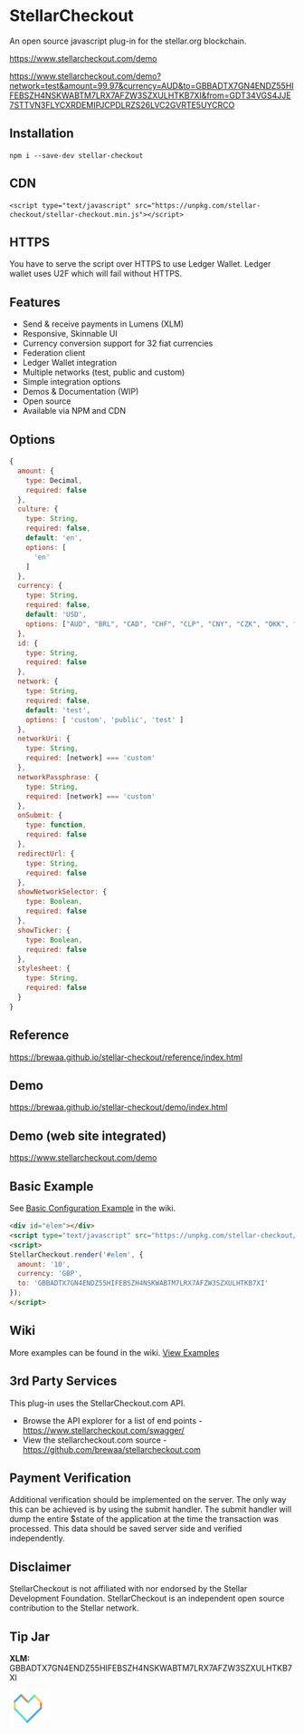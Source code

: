# StellarCheckout

An open source javascript plug-in for the stellar.org blockchain.

https://www.stellarcheckout.com/demo

https://www.stellarcheckout.com/demo?network=test&amount=99.97&currency=AUD&to=GBBADTX7GN4ENDZ55HIFEBSZH4NSKWABTM7LRX7AFZW3SZXULHTKB7XI&from=GDT34VGS4JJE7STTVN3FLYCXRDEMIPJCPDLRZS26LVC2GVRTE5UYCRCO

## Installation

```
npm i --save-dev stellar-checkout
```

## CDN
```
<script type="text/javascript" src="https://unpkg.com/stellar-checkout/stellar-checkout.min.js"></script>
```

## HTTPS
You have to serve the script over HTTPS to use Ledger Wallet. Ledger wallet uses U2F which will fail without HTTPS.

## Features
- Send & receive payments in Lumens (XLM)
- Responsive, Skinnable UI
- Currency conversion support for 32 fiat currencies
- Federation client
- Ledger Wallet integration
- Multiple networks (test, public and custom)
- Simple integration options
- Demos & Documentation (WIP)
- Open source
- Available via NPM and CDN

## Options

```javascript
{
  amount: {
    type: Decimal,
    required: false
  },
  culture: {
    type: String,
    required: false,
    default: 'en',
    options: [
      'en'
    ]
  }, 
  currency: {
    type: String,
    required: false,
    default: 'USD',
    options: ["AUD", "BRL", "CAD", "CHF", "CLP", "CNY", "CZK", "DKK", "EUR", "GBP", "HKD", "HUF", "IDR", "ILS", "INR", "JPY", "KRW", "MXN", "MYR", "NOK", "NZD", "PHP", "PKR", "PLN", "RUB", "SEK", "SGD", "THB", "TRY", "TWD", "ZAR"]
  },
  id: {
    type: String,
    required: false
  },
  network: {
    type: String,
    required: false,
    default: 'test',
    options: [ 'custom', 'public', 'test' ]
  },
  networkUri: {
    type: String,
    required: [network] === 'custom'
  },
  networkPassphrase: {
    type: String,
    required: [network] === 'custom'
  },
  onSubmit: {
    type: function,
    required: false
  },
  redirectUrl: {
    type: String,
    required: false
  },
  showNetworkSelector: {
    type: Boolean,
    required: false
  },
  showTicker: {
    type: Boolean,
    required: false
  },
  stylesheet: {
    type: String,
    required: false
  }
}
```

## Reference

https://brewaa.github.io/stellar-checkout/reference/index.html

## Demo
https://brewaa.github.io/stellar-checkout/demo/index.html

## Demo (web site integrated)
https://www.stellarcheckout.com/demo

## Basic Example
See [Basic Configuration Example](https://github.com/brewaa/stellar-checkout/wiki/Basic-Configuration-Example) in the wiki.

```html
<div id="elem"></div>
<script type="text/javascript" src="https://unpkg.com/stellar-checkout/stellar-checkout.min.js"></script>
<script>
StellarCheckout.render('#elem', {
  amount: '10',
  currency: 'GBP',
  to: 'GBBADTX7GN4ENDZ55HIFEBSZH4NSKWABTM7LRX7AFZW3SZXULHTKB7XI'
});
</script>
```

## Wiki

More examples can be found in the wiki. [View Examples](https://github.com/brewaa/stellar-checkout/wiki/Examples)

## 3rd Party Services

This plug-in uses the StellarCheckout.com API.

- Browse the API explorer for a list of end points - https://www.stellarcheckout.com/swagger/
- View the stellarcheckout.com source - https://github.com/brewaa/stellarcheckout.com

## Payment Verification ##
Additional verification should be implemented on the server.
The only way this can be achieved is by using the submit handler.
The submit handler will dump the entire $state of the application at the time the transaction was processed.
This data should be saved server side and verified independently.

## Disclaimer
StellarCheckout is not affiliated with nor endorsed by the Stellar Development Foundation. 
StellarCheckout is an independent open source contribution to the Stellar network.

## Tip Jar

**XLM:** GBBADTX7GN4ENDZ55HIFEBSZH4NSKWABTM7LRX7AFZW3SZXULHTKB7XI

<a href="#readme">
  <img alt="" src="https://raw.githubusercontent.com/brewaa/stellar-checkout/master/docs/i/stellar/not-for-profit@2x.png" />
</a>